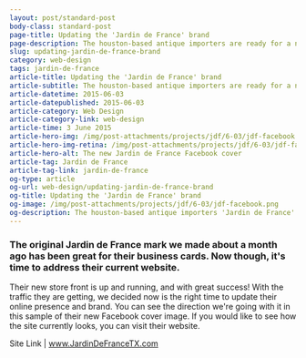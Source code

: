```yaml
---
layout: post/standard-post
body-class: standard-post
page-title: Updating the 'Jardin de France' brand
page-description: The houston-based antique importers are ready for a new website
slug: updating-jardin-de-france-brand
category: web-design
tags: jardin-de-france
article-title: Updating the 'Jardin de France' brand
article-subtitle: The houston-based antique importers are ready for a new website
article-datetime: 2015-06-03
article-datepublished: 2015-06-03
article-category: Web Design
article-category-link: web-design
article-time: 3 June 2015
article-hero-img: /img/post-attachments/projects/jdf/6-03/jdf-facebook.png
article-hero-img-retina: /img/post-attachments/projects/jdf/6-03/jdf-facebook.png
article-hero-alt: The new Jardin de France Facebook cover
article-tag: Jardin de France
article-tag-link: jardin-de-france
og-type: article
og-url: web-design/updating-jardin-de-france-brand
og-title: Updating the 'Jardin de France' brand
og-image: /img/post-attachments/projects/jdf/6-03/jdf-facebook.png
og-description: The houston-based antique importers 'Jardin de France' are ready for a new website
---
```

<div class="row">
	<h3 class="margin-bottom">The original Jardin de France mark we made about a month ago has been great for their business cards. Now though, it's time to address their current website.</h3>
</div>
<div class="row margin-bottom">
	<p>Their new store front is up and running, and with great success! With the traffic they are getting, we decided now is the right time to update their online presence and brand. You can see the direction we're going with it in this sample of their new Facebook cover image. If you would like to see how the site currently looks, you can visit their website.</p>
</div>
<div class="row">
	<p class="header">Site Link | <a href="http://jardindefrancetx.com" class="simple" target="_blank">www.JardinDeFranceTX.com</a></p>
</div>